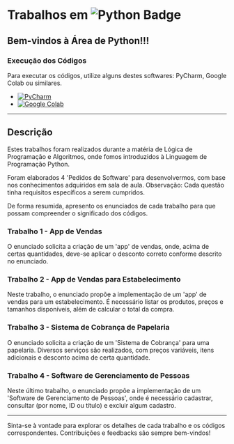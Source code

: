 # Trabalhos em ![Python Badge](https://img.shields.io/badge/Python-3776AB?style=for-the-badge&logo=python&logoColor=white)



## Bem-vindos à Área de Python!!!

### Execução dos Códigos

Para executar os códigos, utilize alguns destes softwares: PyCharm, Google Colab ou similares.

 
   - [![PyCharm](https://img.shields.io/badge/PyCharm-000000.svg?&style=for-the-badge&logo=PyCharm&logoColor=white)](https://www.jetbrains.com/pt-br/pycharm/)
  -  [![Google Colab](https://img.shields.io/badge/Colab-F9AB00?style=for-the-badge&logo=googlecolab&color=525252)](https://colab.research.google.com/)

---

## Descrição

Estes trabalhos foram realizados durante a matéria de Lógica de Programação e Algoritmos, onde fomos introduzidos à Linguagem de Programação Python.

Foram elaborados 4 'Pedidos de Software' para desenvolvermos, com base nos conhecimentos adquiridos em sala de aula. Observação: Cada questão tinha requisitos específicos a serem cumpridos.

De forma resumida, apresento os enunciados de cada trabalho para que possam compreender o significado dos códigos.

### Trabalho 1 - App de Vendas

O enunciado solicita a criação de um 'app' de vendas, onde, acima de certas quantidades, deve-se aplicar o desconto correto conforme descrito no enunciado.

### Trabalho 2 - App de Vendas para Estabelecimento

Neste trabalho, o enunciado propõe a implementação de um 'app' de vendas para um estabelecimento. É necessário listar os produtos, preços e tamanhos disponíveis, além de calcular o total da compra.

### Trabalho 3 - Sistema de Cobrança de Papelaria

O enunciado solicita a criação de um 'Sistema de Cobrança' para uma papelaria. Diversos serviços são realizados, com preços variáveis, itens adicionais e desconto acima de certa quantidade.

### Trabalho 4 - Software de Gerenciamento de Pessoas

Neste último trabalho, o enunciado propõe a implementação de um 'Software de Gerenciamento de Pessoas', onde é necessário cadastrar, consultar (por nome, ID ou título) e excluir algum cadastro.

--- 

Sinta-se à vontade para explorar os detalhes de cada trabalho e os códigos correspondentes. Contribuições e feedbacks são sempre bem-vindos!
